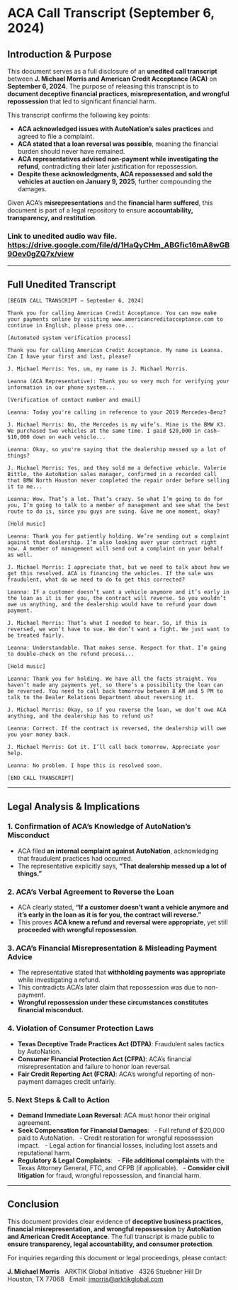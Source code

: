 # ACA Call Transcript (September 6, 2024)

## **Introduction & Purpose**
This document serves as a full disclosure of an **unedited call transcript** between **J. Michael Morris and American Credit Acceptance (ACA)** on **September 6, 2024**. The purpose of releasing this transcript is to **document deceptive financial practices, misrepresentation, and wrongful repossession** that led to significant financial harm. 

This transcript confirms the following key points:
- **ACA acknowledged issues with AutoNation’s sales practices** and agreed to file a complaint.
- **ACA stated that a loan reversal was possible**, meaning the financial burden should never have remained.
- **ACA representatives advised non-payment while investigating the refund**, contradicting their later justification for repossession.
- **Despite these acknowledgments, ACA repossessed and sold the vehicles at auction on January 9, 2025**, further compounding the damages.

Given ACA’s **misrepresentations** and the **financial harm suffered**, this document is part of a legal repository to ensure **accountability, transparency, and restitution**.

### Link to unedited audio wav file. https://drive.google.com/file/d/1HaQyCHm_ABGfic16mA8wGB9Oev0gZQ7x/view
---

## **Full Unedited Transcript**

```
[BEGIN CALL TRANSCRIPT – September 6, 2024]

Thank you for calling American Credit Acceptance. You can now make your payments online by visiting www.americancreditacceptance.com to continue in English, please press one...

[Automated system verification process]

Thank you for calling American Credit Acceptance. My name is Leanna. Can I have your first and last, please?

J. Michael Morris: Yes, um, my name is J. Michael Morris.

Leanna (ACA Representative): Thank you so very much for verifying your information in our phone system...

[Verification of contact number and email]

Leanna: Today you're calling in reference to your 2019 Mercedes-Benz?

J. Michael Morris: No, the Mercedes is my wife’s. Mine is the BMW X3. We purchased two vehicles at the same time. I paid $20,000 in cash—$10,000 down on each vehicle...

Leanna: Okay, so you're saying that the dealership messed up a lot of things?

J. Michael Morris: Yes, and they sold me a defective vehicle. Valerie Bittle, the AutoNation sales manager, confirmed in a recorded call that BMW North Houston never completed the repair order before selling it to me...

Leanna: Wow. That’s a lot. That’s crazy. So what I’m going to do for you, I’m going to talk to a member of management and see what the best route to do is, since you guys are suing. Give me one moment, okay?

[Hold music]

Leanna: Thank you for patiently holding. We’re sending out a complaint against that dealership. I’m also looking over your contract right now. A member of management will send out a complaint on your behalf as well.

J. Michael Morris: I appreciate that, but we need to talk about how we get this resolved. ACA is financing the vehicles. If the sale was fraudulent, what do we need to do to get this corrected?

Leanna: If a customer doesn’t want a vehicle anymore and it’s early in the loan as it is for you, the contract will reverse. So you wouldn’t owe us anything, and the dealership would have to refund your down payment.

J. Michael Morris: That’s what I needed to hear. So, if this is reversed, we won’t have to sue. We don’t want a fight. We just want to be treated fairly.

Leanna: Understandable. That makes sense. Respect for that. I’m going to double-check on the refund process...

[Hold music]

Leanna: Thank you for holding. We have all the facts straight. You haven’t made any payments yet, so there’s a possibility the loan can be reversed. You need to call back tomorrow between 8 AM and 5 PM to talk to the Dealer Relations Department about reversing it.

J. Michael Morris: Okay, so if you reverse the loan, we don’t owe ACA anything, and the dealership has to refund us?

Leanna: Correct. If the contract is reversed, the dealership will owe you your money back.

J. Michael Morris: Got it. I’ll call back tomorrow. Appreciate your help.

Leanna: No problem. I hope this is resolved soon.

[END CALL TRANSCRIPT]
```

---

## **Legal Analysis & Implications**

### **1. Confirmation of ACA’s Knowledge of AutoNation’s Misconduct**
- ACA filed **an internal complaint against AutoNation**, acknowledging that fraudulent practices had occurred.
- The representative explicitly says, **“That dealership messed up a lot of things.”**

### **2. ACA’s Verbal Agreement to Reverse the Loan**
- ACA clearly stated, **“If a customer doesn’t want a vehicle anymore and it’s early in the loan as it is for you, the contract will reverse.”**
- This proves **ACA knew a refund and reversal were appropriate**, yet still **proceeded with wrongful repossession**.

### **3. ACA’s Financial Misrepresentation & Misleading Payment Advice**
- The representative stated that **withholding payments was appropriate** while investigating a refund.
- This contradicts ACA’s later claim that repossession was due to non-payment.
- **Wrongful repossession under these circumstances constitutes financial misconduct.**

### **4. Violation of Consumer Protection Laws**
- **Texas Deceptive Trade Practices Act (DTPA)**: Fraudulent sales tactics by AutoNation.
- **Consumer Financial Protection Act (CFPA)**: ACA’s financial misrepresentation and failure to honor loan reversal.
- **Fair Credit Reporting Act (FCRA)**: ACA’s wrongful reporting of non-payment damages credit unfairly.

### **5. Next Steps & Call to Action**
- **Demand Immediate Loan Reversal**: ACA must honor their original agreement.
- **Seek Compensation for Financial Damages**:
  - Full refund of $20,000 paid to AutoNation.
  - Credit restoration for wrongful repossession impact.
  - Legal action for financial losses, including lost assets and reputational harm.
- **Regulatory & Legal Complaints**:
  - **File additional complaints** with the Texas Attorney General, FTC, and CFPB (if applicable).
  - **Consider civil litigation** for fraud, wrongful repossession, and financial harm.

---

## **Conclusion**
This document provides clear evidence of **deceptive business practices, financial misrepresentation, and wrongful repossession** by **AutoNation and American Credit Acceptance**. The full transcript is made public to **ensure transparency, legal accountability, and consumer protection**.

For inquiries regarding this document or legal proceedings, please contact:

**J. Michael Morris**  
ARKTIK Global Initiative  
4326 Stuebner Hill Dr  
Houston, TX 77068  
Email: jmorris@arktikglobal.com
